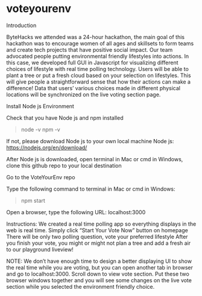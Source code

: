 # voteyourenv

Introduction

ByteHacks we attended was a 24-hour hackathon, the main goal of this hackathon was to encourage women of all ages and skillsets to form teams and create tech projects that have positive social impact. 
Our team advocated people putting environmental friendly lifestyles into actions. 
In this case, we developed full GUI in Javascript for visualizing different choices of lifestyle with real time polling technology. 
Users will be able to plant a tree or put a fresh cloud based on your selection on lifestyles. 
This will give people a straightforward sense that how their actions can make a difference! Data that users’ various choices made in different physical locations will be synchronized on the live voting section page.


Install Node js Environment

Check that you have Node js and npm installed
> node -v
> npm -v

If not, please download Node js to your own local machine
Node js: https://nodejs.org/en/download/

After Node js is downloaded, open terminal in Mac or cmd in Windows, clone this github repo to your local destination

Go to the VoteYourEnv repo

Type the following command to terminal in Mac or cmd in Windows:
> npm start

Open a browser, type the following URL:
localhost:3000

Instructions:
We created a real time polling app so everything displays in the web is real time. 
Simply click “Start Your Vote Now” button on homepage
There will be only two polling question, vote your preferred lifestyle
After you finish your vote, you might or might not plan a tree and add a fresh air to our playground liveview!

NOTE: We don’t have enough time to design a better displaying UI to show the real time while you are voting, but you can open another tab in browser and go to localhost:3000. 
Scroll down to view vote section. 
Put these two browser windows together and you will see some changes on the live vote section while you selected the environment friendly choice.

